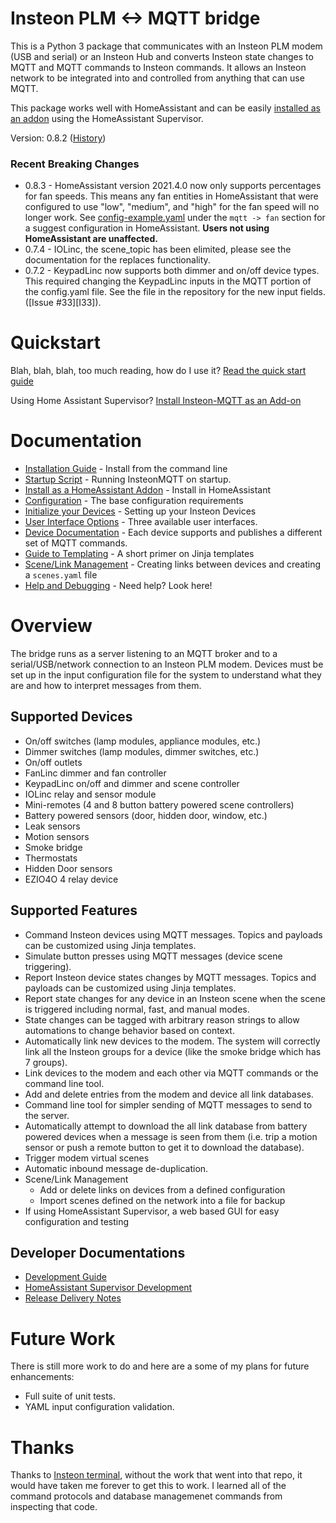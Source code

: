 # Insteon PLM <-> MQTT bridge

This is a Python 3 package that communicates with an Insteon PLM modem
(USB and serial) or an Insteon Hub and converts Insteon state changes to MQTT and MQTT
commands to Insteon commands.  It allows an Insteon network to be
integrated into and controlled from anything that can use MQTT.

This package works well with HomeAssistant and can be easily [installed as an addon](docs/HA_Addon_Instructions.md) using the HomeAssistant Supervisor.

Version: 0.8.2  ([History](CHANGELOG.md))

### Recent Breaking Changes

- 0.8.3 - HomeAssistant version 2021.4.0 now only supports percentages for fan
  speeds.  This means any fan entities in HomeAssistant that were configured
  to use "low", "medium", and "high" for the fan speed will no longer work.
  See [config-example.yaml](https://github.com/TD22057/insteon-mqtt/blob/master/config-example.yaml) 
  under the `mqtt -> fan` section for a suggest configuration in
  HomeAssistant.  __Users not using HomeAssistant are unaffected.__
- 0.7.4 - IOLinc, the scene_topic has been elimited, please see the documentation
  for the replaces functionality.
- 0.7.2 - KeypadLinc now supports both dimmer and on/off device types.  This required
  changing the KeypadLinc inputs in the MQTT portion of the config.yaml file.
  See the file in the repository for the new input fields. ([Issue #33][I33]).


# Quickstart

Blah, blah, blah, too much reading, how do I use it?  [Read the quick
start guide](docs/quick_start.md)

Using Home Assistant Supervisor?
[Install Insteon-MQTT as an Add-on](docs/HA_Addon_Instructions.md)

# Documentation

- [Installation Guide](docs/quick_start.md) - Install from the command line
- [Startup Script](docs/auto_start.md) - Running InsteonMQTT on startup.
- [Install as a HomeAssistant Addon](docs/HA_Addon_Instructions.md) - Install in HomeAssistant
- [Configuration](docs/configuration.md) - The base configuration requirements
- [Initialize your Devices](docs/initializing.md) - Setting up your Insteon Devices
- [User Interface Options](docs/user_interface.md) - Three available user interfaces.
- [Device Documentation](docs/mqtt.md) - Each device supports and publishes a different set of MQTT commands.
- [Guide to Templating](docs/Templating.md) - A short primer on Jinja templates
- [Scene/Link Management](docs/scenes.md) - Creating links between devices and creating a `scenes.yaml` file
- [Help and Debugging](docs/debugging.md) - Need help?  Look here!

# Overview

The bridge runs as a server listening to an MQTT broker and to a
serial/USB/network connection to an Insteon PLM modem.  Devices must
be set up in the input configuration file for the system to understand
what they are and how to interpret messages from them.

## Supported Devices
- On/off switches (lamp modules, appliance modules, etc.)
- Dimmer switches (lamp modules, dimmer switches, etc.)
- On/off outlets
- FanLinc dimmer and fan controller
- KeypadLinc on/off and dimmer and scene controller
- IOLinc relay and sensor module
- Mini-remotes (4 and 8 button battery powered scene controllers)
- Battery powered sensors (door, hidden door, window, etc.)
- Leak sensors
- Motion sensors
- Smoke bridge
- Thermostats
- Hidden Door sensors
- EZIO4O 4 relay device


## Supported Features

- Command Insteon devices using MQTT messages.  Topics and payloads
  can be customized using Jinja templates.
- Simulate button presses using MQTT messages (device scene triggering).
- Report Insteon device states changes by MQTT messages.  Topics and
  payloads can be customized using Jinja templates.
- Report state changes for any device in an Insteon scene when the
  scene is triggered including normal, fast, and manual modes.
- State changes can be tagged with arbitrary reason strings to allow
  automations to change behavior based on context.
- Automatically link new devices to the modem.  The system will
  correctly link all the Insteon groups for a device (like the smoke
  bridge which has 7 groups).
- Link devices to the modem and each other via MQTT commands or the
  command line tool.
- Add and delete entries from the modem and device all link databases.
- Command line tool for simpler sending of MQTT messages to send to
  the server.
- Automatically attempt to download the all link database from battery
  powered devices when a message is seen from them (i.e. trip a motion
  sensor or push a remote button to get it to download the database).
- Trigger modem virtual scenes
- Automatic inbound message de-duplication.
- Scene/Link Management
  - Add or delete links on devices from a defined configuration
  - Import scenes defined on the network into a file for backup
- If using HomeAssistant Supervisor, a web based GUI for easy configuration and testing


## Developer Documentations

- [Development Guide](docs/CONTRIBUTING.md)
- [HomeAssistant Supervisor Development](docs/hassio_development.md)
- [Release Delivery Notes](docs/delivery.md)


# Future Work

There is still more work to do and here are a some of my plans for
future enhancements:

- Full suite of unit tests.
- YAML input configuration validation.


# Thanks

Thanks to [Insteon terminal](https://github.com/pfrommerd/insteon-terminal),
without the work that went into that repo, it would have taken me
forever to get this to work.  I learned all of the command protocols
and database managemenet commands from inspecting that code.
